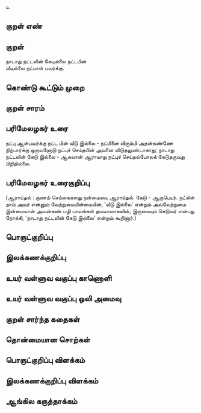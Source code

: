உ

## குறள் எண் 


## குறள் 
நாடாது நட்டலின் கேடில்லை நட்டபின்  
வீடில்லை நட்பாள் பவர்க்கு.

## கொண்டு கூட்டும் முறை


## குறள் சாரம் 


## பரிமேலழகர் உரை
நட்பு ஆள்பவர்க்கு நட்ட பின் வீடு இல்லை - நட்பினை விரும்பி அதன்கண்ணே நிற்பார்க்கு ஒருவனோடு நட்புச் செய்தபின் அவனை விடுதலுண்டாகாது; நாடாது நட்டலின் கேடு இல்லை - ஆகலான் ஆராயாது நட்புச் செய்தல்போலக் கேடுதருவது பிறிதில்லை. 

## பரிமேலழகர் உரைகுறிப்பு   
(ஆராய்தல் : குணம் செய்கைகளது நன்மையை ஆராய்தல். கேடு - ஆகுபெயர். நட்கின் தாம் அவர் என்னும் வேற்றுமையின்மையின், 'வீடு இல்லை' என்றும் அவ்வேற்றுமை இன்மையான் அவன்கண் பழி பாவங்கள் தமவாமாகலின், இருமையும் கெடுவர் என்பது நோக்கி, 'நாடாது நட்டலின் கேடு இல்லை' என்றும் கூறினார்.)

## பொருட்குறிப்பு 


## இலக்கணக்குறிப்பு  


## உயர் வள்ளுவ வகுப்பு காணொளி


## உயர் வள்ளுவ வகுப்பு ஒலி அமைவு 

 
## குறள் சார்ந்த கதைகள் 


## தொன்மையான சொற்கள்


## பொருட்குறிப்பு விளக்கம்


## இலக்கணக்குறிப்பு விளக்கம்


## ஆங்கில கருத்தாக்கம் 


